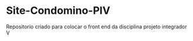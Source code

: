 # Site-Condomino-PIV
Repositorio criado para colocar o front end da disciplina projeto integrador V
